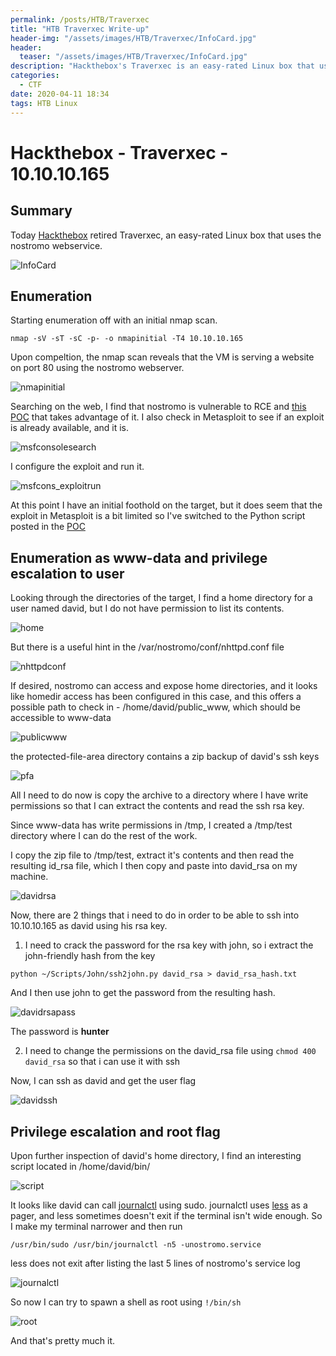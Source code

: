```yaml
---
permalink: /posts/HTB/Traverxec
title: "HTB Traverxec Write-up"
header-img: "/assets/images/HTB/Traverxec/InfoCard.jpg"
header:
  teaser: "/assets/images/HTB/Traverxec/InfoCard.jpg"
description: "Hackthebox's Traverxec is an easy-rated Linux box that uses the nostromo webservice"
categories: 
  - CTF
date: 2020-04-11 18:34
tags: HTB Linux 
---
```

# Hackthebox - Traverxec - 10.10.10.165

## Summary

Today [Hackthebox](https://www.hackthebox.eu) retired Traverxec, an easy-rated Linux box that uses the nostromo webservice.

![InfoCard](/assets/images/HTB/Traverxec/InfoCard.jpg)

## Enumeration

Starting enumeration off with an initial nmap scan.
```
nmap -sV -sT -sC -p- -o nmapinitial -T4 10.10.10.165
```
Upon compeltion, the nmap scan reveals that the VM is serving a website on port 80 using the nostromo webserver.

![nmapinitial](/assets/images/HTB/Traverxec/nmapinitial.jpg)

Searching on the web, I find that  nostromo is vulnerable to RCE and [this POC](https://www.exploit-db.com/exploits/47837) that takes advantage of it.
I also check in Metasploit to see if an exploit is already available, and it is.

![msfconsolesearch](/assets/images/HTB/Traverxec/msfconsolesearch.jpg)

I configure the exploit and run it.

![msfcons_exploitrun](/assets/images/HTB/Traverxec/msfcons_exploitrun.jpg)

At this point I have an initial foothold on the target, but it does seem that the exploit in Metasploit is a bit limited so I've switched to the Python script posted in the [POC](https://www.exploit-db.com/exploits/47837)

## Enumeration as www-data and privilege escalation to user

Looking through the directories of the target, I find a home directory for a user named david, but I do not have permission to list its contents.

![home](/assets/images/HTB/Traverxec/home.jpg)

But there is a useful hint in the /var/nostromo/conf/nhttpd.conf file

![nhttpdconf](/assets/images/HTB/Traverxec/nhttpdconf.jpg)

If desired, nostromo can access and expose home directories, and it looks like homedir access has been configured in this case, and this offers a possible path to check in - /home/david/public_www, which should be accessible to www-data

![publicwww](/assets/images/HTB/Traverxec/publicwww.jpg)


the protected-file-area directory contains a zip backup of david's ssh keys

![pfa](/assets/images/HTB/Traverxec/pfa.jpg)

All I need to do now is copy the archive to a directory where I have write permissions so that I can extract the contents and read the ssh rsa key.

Since www-data has write permissions in /tmp, I created a /tmp/test directory where I can do the rest of the work.

I copy the zip file to /tmp/test, extract it's contents and then read the resulting id_rsa file, which I then copy and paste into david_rsa on my machine.

![davidrsa](/assets/images/HTB/Traverxec/davidrsa.jpg)

Now, there are 2 things that i need to do in order to be able to ssh into 10.10.10.165 as david using his rsa key.
1. I need to crack the password for the rsa key with john, so i extract the john-friendly hash from the key 
```
python ~/Scripts/John/ssh2john.py david_rsa > david_rsa_hash.txt
``` 
And I then use john to get the password from the resulting hash.

![davidrsapass](/assets/images/HTB/Traverxec/davidrsapass.jpg)

The password is __hunter__

2. I need to change the permissions on the david_rsa file using ```chmod 400 david_rsa``` so that i can use it with ssh

Now, I can ssh as david and get the user flag

![davidssh](/assets/images/HTB/Traverxec/davidssh.jpg)

## Privilege escalation and root flag

Upon further inspection of david's home directory, I find an interesting script located in /home/david/bin/

![script](/assets/images/HTB/Traverxec/script.jpg)

It looks like david can call [journalctl](https://gtfobins.github.io/gtfobins/journalctl/) using sudo.
journalctl uses [less](https://gtfobins.github.io/gtfobins/less/) as a pager, and less sometimes doesn't exit if the terminal isn't wide enough.
So I make my terminal narrower and then run
```
/usr/bin/sudo /usr/bin/journalctl -n5 -unostromo.service
```

less does not exit after listing the last 5 lines of nostromo's service log

![journalctl](/assets/images/HTB/Traverxec/journalctl.jpg)

So now I can try to spawn a shell as root using ```!/bin/sh```

![root](/assets/images/HTB/Traverxec/root.jpg)

And that's pretty much it.
